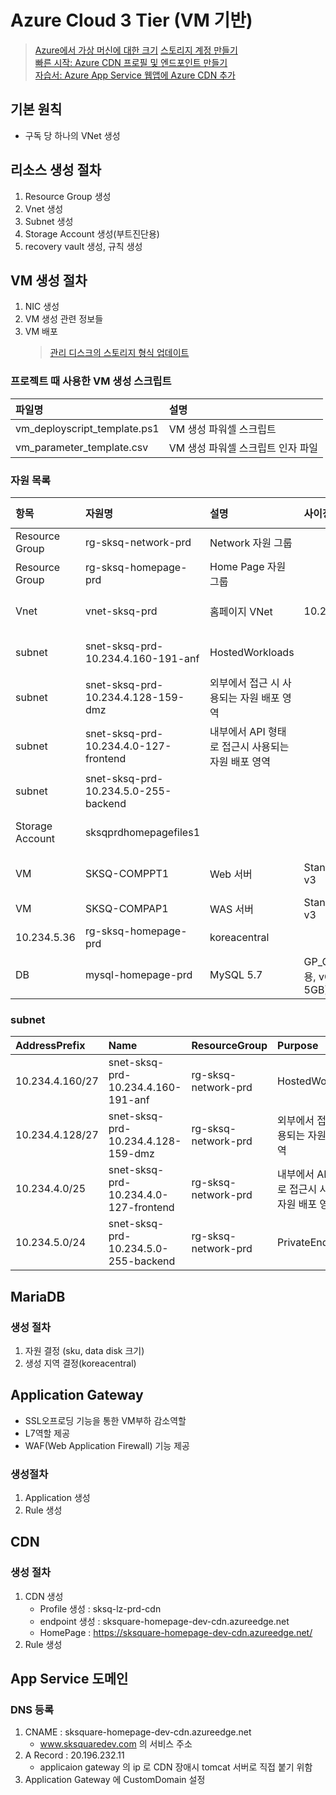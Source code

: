 # Azure Cloud 3 Tier (VM 기반)

> [Azure에서 가상 머신에 대한 크기](https://docs.microsoft.com/ko-kr/azure/virtual-machines/sizes)
> [스토리지 계정 만들기](https://docs.microsoft.com/ko-kr/azure/storage/common/storage-account-create?tabs=azure-powershell)  
> [빠른 시작: Azure CDN 프로필 및 엔드포인트 만들기](https://docs.microsoft.com/ko-kr/azure/cdn/cdn-create-new-endpoint)  
> [자습서: Azure App Service 웹앱에 Azure CDN 추가](https://docs.microsoft.com/ko-kr/azure/cdn/cdn-add-to-web-app)  

## 기본 원칙
- 구독 당 하나의 VNet 생성

## 리소스 생성 절차
1. Resource Group 생성 
2. Vnet 생성 
3. Subnet 생성 
4. Storage Account 생성(부트진단용) 
5. recovery vault 생성, 규칙 생성

## VM 생성 절차
1. NIC 생성 
2. VM 생성 관련 정보들 
3. VM 배포
   > [관리 디스크의 스토리지 형식 업데이트](https://docs.microsoft.com/ko-kr/azure/virtual-machines/windows/convert-disk-storage) 

### 프로젝트 때 사용한 VM 생성 스크립트  
| 파일명 | 설명 | 
|:---|:---|  
| vm_deployscript_template.ps1 | VM 생성 파워셀 스크립트 |  
| vm_parameter_template.csv | VM 생성 파워셀 스크립트 인자 파일 |   

### 자원 목록    
| 항목 | 자원명 | 설명 | 사이징 | end point | Resource Group | Location |  
|:---|:---|:---|:---|:---|:---|:---| 
| Resource Group | rg-sksq-network-prd | Network 자원 그룹 | | | | koreacentral | 
| Resource Group | rg-sksq-homepage-prd | Home Page 자원 그룹 | | | | koreacentral | 
| Vnet | vnet-sksq-prd | 홈페이지 VNet | 10.234.4.0/22 | | rg-sksq-network-prd | koreacentral |  
| subnet | snet-sksq-prd-10.234.4.160-191-anf | HostedWorkloads | | 10.234.4.160/27 | rg-sksq-network-prd | koreacentral |  
| subnet | snet-sksq-prd-10.234.4.128-159-dmz | 외부에서 접근 시 사용되는 자원 배포 영역 | | 10.234.4.128/27 | rg-sksq-network-prd | koreacentral |   
| subnet | snet-sksq-prd-10.234.4.0-127-frontend | 내부에서 API 형태로 접근시 사용되는 자원 배포 영역 | | 10.234.4.0/25 | rg-sksq-network-prd | koreacentral |  
| subnet | snet-sksq-prd-10.234.5.0-255-backend | | | 10.234.5.0/24 | rg-sksq-network-prd | koreacentral |  
| Storage Account | sksqprdhomepagefiles1 | | | PE-sksqprdhompagefiles1 | rg-sksq-homepage-prd | koreacentral |
| VM | SKSQ-COMPPT1 | Web 서버 | Standard D8s v3 | 10.234.4.134 | rg-sksq-homepage-prd | koreacentral |  
| VM | SKSQ-COMPAP1 | WAS 서버 | Standard D8s v3 | 
10.234.5.36 |rg-sksq-homepage-prd | koreacentral |
| DB | mysql-homepage-prd | MySQL 5.7 | GP_Gen5_8(범용, vCore 8개, 5GB) | PE-sksqhomepageprdmysql | rg-sksq-homepage-prd | koreacentral |


### subnet
| AddressPrefix | Name | ResourceGroup | Purpose |
|:---|:---|:---|:---|
| 10.234.4.160/27 | snet-sksq-prd-10.234.4.160-191-anf | rg-sksq-network-prd | HostedWorkloads |
| 10.234.4.128/27 | snet-sksq-prd-10.234.4.128-159-dmz | rg-sksq-network-prd | 외부에서 접근 시 사용되는 자원 배포 영역 | 
| 10.234.4.0/25 | snet-sksq-prd-10.234.4.0-127-frontend | rg-sksq-network-prd | 내부에서 API 형태로 접근시 사용되는 자원 배포 영역 |
| 10.234.5.0/24 | snet-sksq-prd-10.234.5.0-255-backend | rg-sksq-network-prd | PrivateEndpoints | |


## MariaDB
### 생성 절차
1. 자원 결정 (sku, data disk 크기)
2. 생성 지역 결정(koreacentral)

## Application Gateway
- SSL오프로딩 기능을 통한 VM부하 감소역할
- L7역할 제공
- WAF(Web Application Firewall) 기능 제공

### 생성절차
1. Application 생성
2. Rule 생성


## CDN 
### 생성 절차
1. CDN 생성
   - Profile 생성 : sksq-lz-prd-cdn
   - endpoint 생성 : sksquare-homepage-dev-cdn.azureedge.net
   - HomePage : https://sksquare-homepage-dev-cdn.azureedge.net/
2. Rule 생성

## App Service 도메인

### DNS 등록
1. CNAME : sksquare-homepage-dev-cdn.azureedge.net
   - www.sksquaredev.com 의 서비스 주소
2. A Record : 20.196.232.11
   - applicaion gateway 의 ip 로 CDN 장애시 tomcat 서버로 직접 붙기 위함
3. Application Gateway 에 CustomDomain 설정